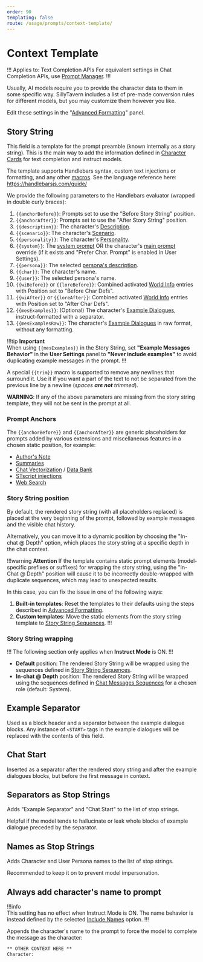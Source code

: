 ```yaml
---
order: 90
templating: false
route: /usage/prompts/context-template/
---
```


# Context Template

!!! Applies to: Text Completion APIs
For equivalent settings in Chat Completion APIs, use [Prompt Manager](prompt-manager.md).
!!!

Usually, AI models require you to provide the character data to them in some specific way. SillyTavern includes a list of pre-made conversion rules for different models, but you may customize them however you like.

Edit these settings in the "[Advanced Formatting](advancedformatting.md)" panel.

## Story String

This field is a template for the prompt preamble (known internally as a story string). This is the main way to add the information defined in [Character Cards](/Usage/Characters/index.md) for text completion and instruct models.

The template supports Handlebars syntax, custom text injections or formatting, and any other [macros](/Usage/Characters/macros.md). See the language reference here: <https://handlebarsjs.com/guide/>

We provide the following parameters to the Handlebars evaluator (wrapped in double curly braces):

1. `{{anchorBefore}}`: Prompts set to use the "Before Story String" position.
2. `{{anchorAfter}}`: Prompts set to use the "After Story String" position.
3. `{{description}}`: The character's [Description](/Usage/Characters/characterdesign.md#character-description).
4. `{{scenario}}`: The character's [Scenario](/Usage/Characters/characterdesign.md#scenario).
5. `{{personality}}`: The character's [Personality](/Usage/Characters/characterdesign.md#personality-summary).
6. `{{system}}`: The [system prompt](advancedformatting.md#system-prompt) OR the character's [main prompt](/Usage/Characters/characterdesign.md#prompt-overrides) override (if it exists and "Prefer Char. Prompt" is enabled in User Settings).
7. `{{persona}}`: The selected [persona's description](/Usage/personas.md#persona-description).
8. `{{char}}`: The character's name.
9. `{{user}}`: The selected persona's name.
10. `{{wiBefore}}` or `{{loreBefore}}`: Combined activated [World Info](/Usage/worldinfo.md) entries with Position set to "Before Char Defs".
11. `{{wiAfter}}` or `{{loreAfter}}`: Combined activated [World Info](/Usage/worldinfo.md) entries with Position set to "After Char Defs".
12. `{{mesExamples}}`: (Optional) The character's [Example Dialogues](/Usage/Characters/characterdesign.md#examples-of-dialogue), instruct-formatted with a separator.
13. `{{mesExamplesRaw}}`: The character's [Example Dialogues](/Usage/Characters/characterdesign.md#examples-of-dialogue) in raw format, without any formatting.

!!!tip **Important**  
When using `{{mesExamples}}` in the Story String, set **"Example Messages Behavior"** in the **<i class="fa-solid fa-user-cog"></i> User Settings** panel to **"Never include examples"** to avoid duplicating example messages in the prompt.
!!!

A special `{{trim}}` macro is supported to remove any newlines that surround it. Use it if you want a part of the text to not be separated from the previous line by a newline (_spaces **are not** trimmed_).

**WARNING**: If any of the above parameters are missing from the story string template, they will not be sent in the prompt at all.

### Prompt Anchors

The `{{anchorBefore}}` and `{{anchorAfter}}` are generic placeholders for prompts added by various extensions and miscellaneous features in a chosen static position, for example:

* [Author's Note](/Usage/Characters/Author's-Note.md)
* [Summaries](/extensions/Summarize.md)
* [Chat Vectorization](/extensions/Chat-vectorization.md) / [Data Bank](/Usage/Characters/data-bank.md)
* [STscript injections](/For_Contributors/st-script.md#prompt-injections)
* [Web Search](/extensions/WebSearch.md)

### Story String position

By default, the rendered story string (with all placeholders replaced) is placed at the very beginning of the prompt, followed by example messages and the visible chat history.

Alternatively, you can move it to a dynamic position by choosing the "In-chat @ Depth" option, which places the story string at a specific depth in the chat context.

!!!warning **Attention**
If the template contains static prompt elements (model-specific prefixes or suffixes) for wrapping the story string, using the "In-Chat @ Depth" position will cause it to be incorrectly double-wrapped with duplicate sequences, which may lead to unexpected results.

In this case, you can fix the issue in one of the following ways:

1. **Built-in templates**: Reset the templates to their defaults using the steps described in [Advanced Formatting](/Usage/Prompts/advancedformatting.md#resetting-templates).
2. **Custom templates**: Move the static elements from the story string template to [Story String Sequences](/Usage/Prompts/instructmode.md#sequences-story-string-wrapping).
!!!

### Story String wrapping

!!!
The following section only applies when **Instruct Mode** is ON.
!!!

* **Default** position: The rendered Story String will be wrapped using the sequences defined in [Story String Sequences](/Usage/Prompts/instructmode.md#sequences-story-string-wrapping).
* **In-chat @ Depth** position: The rendered Story String will be wrapped using the sequences defined in [Chat Messages Sequences](/Usage/Prompts/instructmode.md#sequences-chat-messages-wrapping) for a chosen role (default: System).

## Example Separator

Used as a block header and a separator between the example dialogue blocks. Any instance of `<START>` tags in the example dialogues will be replaced with the contents of this field.

## Chat Start

Inserted as a separator after the rendered story string and after the example dialogues blocks, but before the first message in context.

## Separators as Stop Strings

Adds "Example Separator" and "Chat Start" to the list of stop strings.

Helpful if the model tends to hallucinate or leak whole blocks of example dialogue preceded by the separator.

## Names as Stop Strings

Adds Character and User Persona names to the list of stop strings.

Recommended to keep it on to prevent model impersonation.

## Always add character's name to prompt

!!!info  
This setting has no effect when Instruct Mode is ON. The name behavior is instead defined by the selected [Include Names](/Usage/Prompts/instructmode.md#include-names) option.
!!!

Appends the character's name to the prompt to force the model to complete the message as the character:

```txt
** OTHER CONTEXT HERE **
Character:
```
